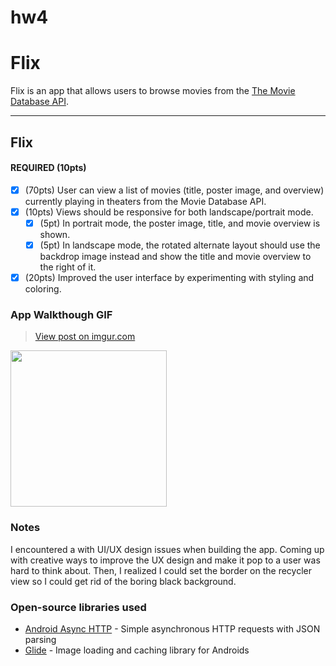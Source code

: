 # hw4
# Flix
Flix is an app that allows users to browse movies from the [The Movie Database API](http://docs.themoviedb.apiary.io/#).

---

## Flix
#### REQUIRED (10pts)
- [x] (70pts) User can view a list of movies (title, poster image, and overview) currently playing in theaters from the Movie Database API.
- [x] (10pts) Views should be responsive for both landscape/portrait mode.
   - [x] (5pt) In portrait mode, the poster image, title, and movie overview is shown.
   - [x] (5pt) In landscape mode, the rotated alternate layout should use the backdrop image instead and show the title and movie overview to the right of it.
- [x] (20pts) Improved the user interface by experimenting with styling and coloring.

### App Walkthough GIF

<blockquote class="imgur-embed-pub" lang="en" data-id="gk0NA44"><a href="https://imgur.com/gk0NA44">View post on imgur.com</a></blockquote><script async src="//s.imgur.com/min/embed.js" charset="utf-8"></script>
<img src="https://i.imgur.com/gk0NA44.gif"width=250><br>

### Notes
I encountered a with UI/UX design issues when building the app. Coming up with creative ways to improve the UX design and make it pop to a user was hard to think about. Then, 
I realized I could set the border on the recycler view so I could get rid of the boring black background. 


### Open-source libraries used

- [Android Async HTTP](https://github.com/codepath/CPAsyncHttpClient) - Simple asynchronous HTTP requests with JSON parsing
- [Glide](https://github.com/bumptech/glide) - Image loading and caching library for Androids
